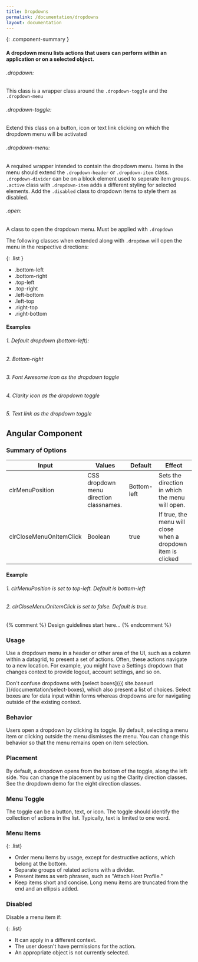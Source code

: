 ```yaml
---
title: Dropdowns
permalink: /documentation/dropdowns
layout: documentation
---
```


{: .component-summary }
#### A dropdown menu lists actions that users can perform within an application or on a selected object.

###### .dropdown:

This class is a wrapper class around the <code>.dropdown-toggle</code> and the <code>.dropdown-menu</code>

###### .dropdown-toggle:

Extend this class on a button, icon or text link clicking on which the dropdown menu will be activated

###### .dropdown-menu:


A required wrapper intended to contain the dropdown menu. Items in the menu should extend the <code>.dropdown-header</code> or <code>.dropdown-item</code> class. <code>.dropdown-divider</code> can be on a block element used to seperate item groups. <code>.active</code> class with <code>.dropdown-item</code> adds a different styling for selected elements. Add the <code>.disabled</code> class to dropdown items to style them as disabled.

###### .open:

A class to open the dropdown menu. Must be applied with <code>.dropdown</code>

The following classes when extended along with <code>.dropdown</code> will open the menu in the respective directions:

{: .list }
- .bottom-left
- .bottom-right
- .top-left
- .top-right
- .left-bottom
- .left-top
- .right-top
- .right-bottom

#### Examples

###### 1. Default dropdown (bottom-left):

<clr-dropdown-static-default-demo></clr-dropdown-static-default-demo>

###### 2. Bottom-right

<clr-dropdown-static-positioning-demo></clr-dropdown-static-positioning-demo>

###### 3. Font Awesome icon as the dropdown toggle

<clr-dropdown-static-fontawesome-toggle-demo></clr-dropdown-static-fontawesome-toggle-demo>

###### 4. Clarity icon as the dropdown toggle

<clr-dropdown-static-icon-toggle-demo></clr-dropdown-static-icon-toggle-demo>

###### 5. Text link as the dropdown toggle

<clr-dropdown-static-textlink-toggle-demo></clr-dropdown-static-textlink-toggle-demo>

## Angular Component

### Summary of Options

<table class="table">
    <thead>
        <tr>
            <th class="left">Input</th>
            <th class="left">Values</th>
            <th class="left">Default</th>
            <th class="left">Effect</th>
        </tr>
    </thead>
    <tbody>
        <tr>
            <td class="left">clrMenuPosition</td>
            <td class="left">
                CSS dropdown menu direction classnames.
            </td>
            <td class="left">Bottom-left</td>
            <td class="left">Sets the direction in which the menu will open.</td>
        </tr>
        <tr>
            <td class="left">clrCloseMenuOnItemClick</td>
            <td class="left">
                Boolean
            </td>
            <td class="left">true</td>
            <td class="left">If true, the menu will close when a dropdown item is clicked</td>
        </tr>
    </tbody>
</table>

#### Example

###### 1. clrMenuPosition is set to top-left. Default is bottom-left

<clr-dropdown-angular-positioning-demo></clr-dropdown-angular-positioning-demo>

###### 2. clrCloseMenuOnItemClick is set to false. Default is true.

<clr-dropdown-angular-close-item-false-demo></clr-dropdown-angular-close-item-false-demo>

{% comment %}
    Design guidelines start here...
{% endcomment %}

### Usage

Use a dropdown menu in a header or other area of the UI, such as a column within a datagrid, to present a set of actions.  Often, these actions navigate to a new location.  For example, you might have a Settings dropdown that changes context to provide logout, account settings, and so on.

Don't confuse dropdowns with [select boxes]({{ site.baseurl }}/documentation/select-boxes), which also present a list of choices.  Select boxes are for data input within forms whereas dropdowns are for navigating outside of the existing context.

### Behavior

Users open a dropdown by clicking its toggle. By default, selecting a menu item or clicking outside the menu dismisses the menu.  You can change this behavior so that the menu remains open on item selection.

### Placement

By default, a dropdown opens from the bottom of the toggle, along the left side.  You can change the placement by using the Clarity direction classes.  See the dropdown demo for the eight direction classes.

### Menu Toggle

The toggle can be a button, text, or icon.  The toggle should identify the collection of actions in the list.  Typically, text is limited to one word.

### Menu Items

{: .list}
- Order menu items by usage, except for destructive actions, which belong at the bottom.  
- Separate groups of related actions with a divider.
- Present items as verb phrases, such as "Attach Host Profile."  
- Keep items short and concise.  Long menu items are truncated from the end and an ellipsis added.

### Disabled

Disable a menu item if:

{: .list}
- It can apply in a different context.
- The user doesn't have permissions for the action.
- An appropriate object is not currently selected.
